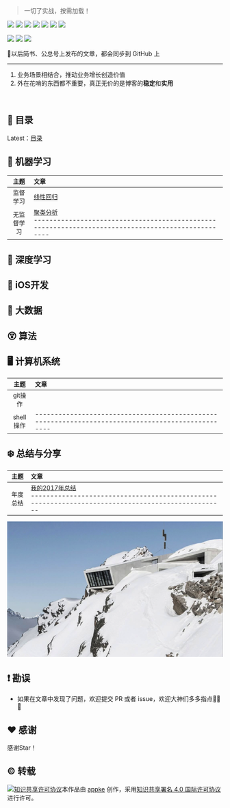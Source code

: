 > 一切了实战，按需加载！
<p align='left'>
<img src="https://img.shields.io/badge/platform-iOS-ff69b4.svg">
<img src="https://img.shields.io/badge/language-Objective--C-orange.svg">
<img src="https://img.shields.io/badge/language-Swift-abcdef.svg">
<img src="https://img.shields.io/badge/language-python-yellowgreen.svg">
<img src="https://img.shields.io/badge/language-shell-green.svg">
<img src="https://img.shields.io/badge/Blog-@appke-blue.svg">
<img src="https://img.shields.io/badge/PR-welcome%20!-brightgreen.svg?colorA=a0cd34">
</p>
<p align='left'>
<a href="https://weibo.com/92080927"><img src="https://img.shields.io/badge/weibo-@__俊辰-f974ce.svg?style=flat&colorA=f4292e"></a>
<a href="https://twitter.com/likejunchen"><img src="https://img.shields.io/badge/twitter-@appke-333.svg?style=flat&colorA=0092f2"></a>
<a href="https://www.jianshu.com/u/4dc749fdfbb7"><img src="https://img.shields.io/badge/%E7%AE%80%E4%B9%A6-@geekAppke-b561fe.svg?style=flat&colorA=ed6f59"></a>
</p>
🦋以后简书、公总号上发布的文章，都会同步到 GitHub 上

---
1. 业务场景相结合，推动业务增长创造价值
2. 外在花哨的东西都不重要，真正无价的是博客的**稳定**和**实用**



<br>



## 📖 目录

Latest：[目录](https://github.com/appke/appke.github.blog/blob/master/contents/ml/contents.md)

## 🍉 机器学习

| 主题 | 文章 |
| :--: | :-- |
| 监督学习 | [线性回归](./contents/ml/regression.md)<br> |
| 无监督学习 | [聚类分析](./contents/ml/2018-conclusion.md)<br>-------------------------------------------------------------------------------------------------- |



## 🚀 深度学习



##  iOS开发



## 🐘 大数据





## 😵 算法



## 🖥️ 计算机系统

| 主题 | 文章 |
| :--: | :-- |
| git操作 |  |
| shell操作 | -------------------------------------------------------------------------------------------------- |




## ❄️ 总结与分享

|   主题   | 文章                                               |
| :------: | :----------------------------------------------------------- |
| 年度总结 | [我的2017年总结](./contents/timeElapse/2018-conclusion.md)<br>-------------------------------------------------------------------------------------------------- |



<p align='center'>
<img src='contents/images/surface-plot.png'>
</p>

## ❗️ 勘误

+ 如果在文章中发现了问题，欢迎提交 PR 或者 issue，欢迎大神们多多指点🙏🙏🙏


## ♥️ 感谢

感谢Star！


## ©️ 转载

<a rel="license" href="http://creativecommons.org/licenses/by/4.0/"><img alt="知识共享许可协议" style="border-width:0" src="https://i.creativecommons.org/l/by/4.0/88x31.png" /></a>本作品由 <a xmlns:cc="http://creativecommons.org/ns#" href="https://github.com/halfrost/Halfrost-Field" property="cc:attributionName" rel="cc:attributionURL">appke</a> 创作，采用<a rel="license" href="http://creativecommons.org/licenses/by/4.0/">知识共享署名 4.0 国际许可协议</a>进行许可。

